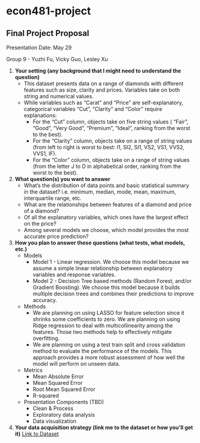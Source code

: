 # econ481-project

## Final Project Proposal

Presentation Date: May 29

Group 9 - Yuzhi Fu, Vicky Guo, Lesley Xu

1. **Your setting (any background that I might need to understand the question)**
   - This dataset presents data on a range of diamonds with different features such as size, clarity and prices. Variables take on both string and numerical values.
   - While variables such as “Carat” and “Price” are self-explanatory, categorical variables “Cut”, “Clarity” and “Color” require explanations:
     - For the “Cut” column, objects take on five string values ( “Fair”, “Good”, “Very Good”, “Premium”, “Ideal”, ranking from the worst to the best).
     - For the “Clarity” column, objects take on a range of string values (from left to right is worst to best: I1, SI2, SI1, VS2, VS1, VVS2, VVS1, IF).
     - For the “Color” column, objects take on a range of string values (from the letter J to D in alphabetical order, ranking from the worst to the best).
2. **What question(s) you want to answer**
   - What’s the distribution of data points and basic statistical summary in the dataset? i.e. minimum, median, mode, mean, maximum, interquartile range, etc.
   - What are the relationships between features of a diamond and price of a diamond?
   - Of all the explanatory variables, which ones have the largest effect on the price?
   - Among several models we choose, which model provides the most accurate price prediction?
3. **How you plan to answer these questions (what tests, what models, etc.)**
   - Models
     - Model 1 - Linear regression. We choose this model because we assume a simple linear relationship between explanatory variables and response variables.
     - Model 2 - Decision Tree based methods (Random Forest, and/or Gradient Boosting). We choose this model because it builds multiple decision trees and combines their predictions to improve accuracy.
   - Methods
     - We are planning on using LASSO for feature selection since it shrinks some coefficients to zero. We are planning on using Ridge regression to deal with multicollinearity among the features. Those two methods help to effectively mitigate overfitting.
     - We are planning on using a test train split and cross validation method to evaluate the performance of the models. This approach provides a more robust assessment of how well the model will perform on unseen data.
   - Metrics
     - Mean Absolute Error
     - Mean Squared Error
     - Root Mean Squared Error
     - R-squared
   - Presentation Components (TBD)
     - Clean & Process
     - Exploratory data analysis
     - Data visualization
4. **Your data acquisition strategy (link me to the dataset or how you'll get it)**
   [Link to Dataset](https://www.kaggle.com/datasets/amirhosseinmirzaie/diamonds-price-dataset)
